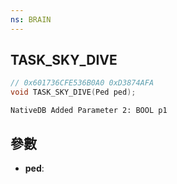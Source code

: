 ```yaml
---
ns: BRAIN
---
```

## TASK_SKY_DIVE

```c
// 0x601736CFE536B0A0 0xD3874AFA
void TASK_SKY_DIVE(Ped ped);
```

```
NativeDB Added Parameter 2: BOOL p1
```

## 參數
* **ped**: 


